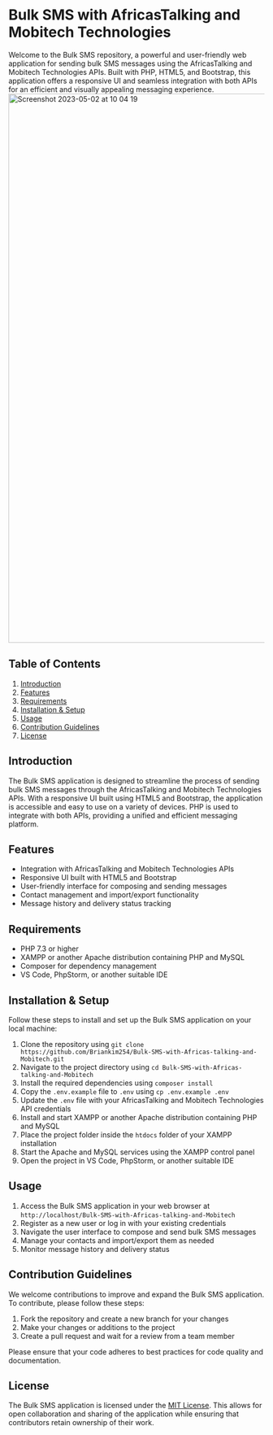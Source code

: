 # Bulk SMS with AfricasTalking and Mobitech Technologies

Welcome to the Bulk SMS repository, a powerful and user-friendly web application for sending bulk SMS messages using the AfricasTalking and Mobitech Technologies APIs. Built with PHP, HTML5, and Bootstrap, this application offers a responsive UI and seamless integration with both APIs for an efficient and visually appealing messaging experience.<img width="1080" alt="Screenshot 2023-05-02 at 10 04 19" src="https://user-images.githubusercontent.com/91450029/235606421-ec408bdc-0dac-444b-9871-7a83a08acae2.png">

## Table of Contents

1. [Introduction](#introduction)
2. [Features](#features)
3. [Requirements](#requirements)
4. [Installation & Setup](#installation--setup)
5. [Usage](#usage)
6. [Contribution Guidelines](#contribution-guidelines)
7. [License](#license)

## Introduction

The Bulk SMS application is designed to streamline the process of sending bulk SMS messages through the AfricasTalking and Mobitech Technologies APIs. With a responsive UI built using HTML5 and Bootstrap, the application is accessible and easy to use on a variety of devices. PHP is used to integrate with both APIs, providing a unified and efficient messaging platform.

## Features

- Integration with AfricasTalking and Mobitech Technologies APIs
- Responsive UI built with HTML5 and Bootstrap
- User-friendly interface for composing and sending messages
- Contact management and import/export functionality
- Message history and delivery status tracking

## Requirements

- PHP 7.3 or higher
- XAMPP or another Apache distribution containing PHP and MySQL
- Composer for dependency management
- VS Code, PhpStorm, or another suitable IDE

## Installation & Setup

Follow these steps to install and set up the Bulk SMS application on your local machine:

1. Clone the repository using `git clone https://github.com/Briankim254/Bulk-SMS-with-Africas-talking-and-Mobitech.git`
2. Navigate to the project directory using `cd Bulk-SMS-with-Africas-talking-and-Mobitech`
3. Install the required dependencies using `composer install`
4. Copy the `.env.example` file to `.env` using `cp .env.example .env`
5. Update the `.env` file with your AfricasTalking and Mobitech Technologies API credentials
6. Install and start XAMPP or another Apache distribution containing PHP and MySQL
7. Place the project folder inside the `htdocs` folder of your XAMPP installation
8. Start the Apache and MySQL services using the XAMPP control panel
9. Open the project in VS Code, PhpStorm, or another suitable IDE

## Usage

1. Access the Bulk SMS application in your web browser at `http://localhost/Bulk-SMS-with-Africas-talking-and-Mobitech`
2. Register as a new user or log in with your existing credentials
3. Navigate the user interface to compose and send bulk SMS messages
4. Manage your contacts and import/export them as needed
5. Monitor message history and delivery status

## Contribution Guidelines

We welcome contributions to improve and expand the Bulk SMS application. To contribute, please follow these steps:

1. Fork the repository and create a new branch for your changes
2. Make your changes or additions to the project
3. Create a pull request and wait for a review from a team member

Please ensure that your code adheres to best practices for code quality and documentation.

## License

The Bulk SMS application is licensed under the [MIT License](LICENSE). This allows for open collaboration and sharing of the application while ensuring that contributors retain ownership of their work.

